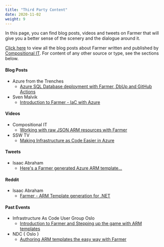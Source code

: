 ```yaml
---
title: "Third Party Content"
date: 2020-11-02
weight: 9
---
```


In this page, you can find blog posts, videos and tweets on Farmer that will give you a better sense of the scenery and the dialogue around it.

[Click here](https://www.compositional-it.com/news-blog/tag/farmer/) to view all the blog posts about Farmer written and published by [Compositional IT](https://www.compositional-it.com). For content of any other source or type, see the sections below.

#### Blog Posts
- Azure from the Trenches
  - [Azure SQL Database deployment with Farmer, DbUp and GitHub Actions](https://www.azurefromthetrenches.com/azure-sql-database-deployment-with-farmer-dbup-and-github-actions/)
- Sven Malvik
  - [Introduction to Farmer - IaC with Azure](https://www.svenmalvik.com/azure-first-farmer-project/)

#### Videos
- Compositional IT 
  - [Working with raw JSON ARM resources with Farmer](https://www.youtube.com/watch?v=a8pWqGqPKGg)
- SSW TV
  - [Making Infrastructure as Code Easier in Azure](https://www.youtube.com/watch?v=8E63s2QlbhA)

#### Tweets
- Isaac Abraham
  - [Here's a Farmer generated Azure ARM template...](https://twitter.com/isaac_abraham/status/1173185643721166848?lang=en-gb)

#### Reddit
- Isaac Abraham
  - [Farmer - ARM Template generation for .NET](https://www.reddit.com/r/AZURE/comments/ecjha1/farmer_arm_template_generation_for_net)

#### Past Events
- Infrastructure As Code User Group Oslo
  - [Introduction to Farmer and Stepping up the game with ARM templates](https://www.meetup.com/en-AU/Infrastructure-As-Code-User-Group-Oslo/events/273116797/)
- NDC { Oslo }
  - [Authoring ARM templates the easy way with Farmer](https://ndcoslo.com/talk/authoring-arm-templates-the-easy-way-with-farmer/)